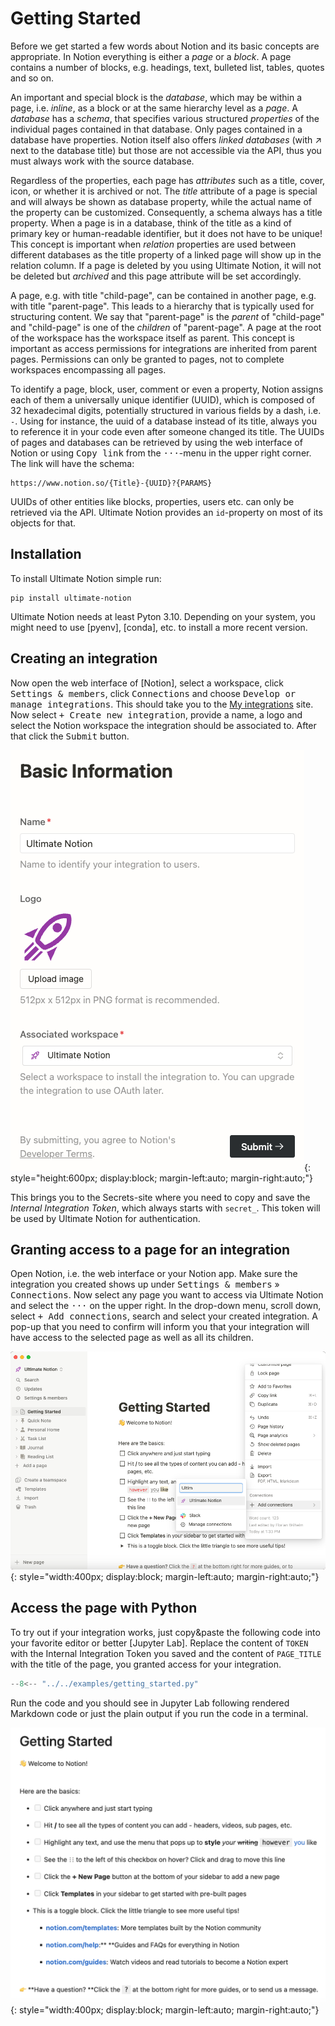 # Getting Started

Before we get started a few words about Notion and its basic concepts are appropriate. In Notion everything is either
a *page* or a *block*. A page contains a number of blocks, e.g. headings, text, bulleted list, tables, quotes
and so on.

An important and special block is the *database*, which may be within a page, i.e. *inline*, as a block
or at the same hierarchy level as a *page*. A *database* has a *schema*, that specifies various structured *properties*
of the individual pages contained in that database. Only pages contained in a database have properties. Notion itself
also offers *linked databases* (with ↗ next to the database title) but those are not accessible via the API, thus you must
always work with the source database.

Regardless of the properties, each page has *attributes* such as a title, cover, icon, or whether it is archived or not. The *title*
attribute of a page is special and will always be shown as database property, while the actual name of the property
can be customized. Consequently, a schema always has a title property. When a page is in a database, think of the title
as a kind of primary key or human-readable identifier, but it does not have to be unique! This concept is important
when *relation* properties are used between different databases as the title property of a linked page will show up in the relation
column.
If a page is deleted by you using Ultimate Notion, it will not be deleted but *archived* and this page attribute will be set accordingly.

A page, e.g. with title "child-page", can be contained in another page, e.g. with title "parent-page". This leads to a
hierarchy that is typically used for structuring content. We say that "parent-page" is the *parent* of "child-page" and
"child-page" is one of the *children* of "parent-page". A page at the root of the workspace has the workspace itself as parent.
This concept is important as access permissions for integrations are inherited from parent pages. Permissions can
only be granted to pages, not to complete workspaces encompassing all pages.

To identify a page, block, user, comment or even a property, Notion assigns each of them a universally unique identifier (UUID),
which is composed of 32 hexadecimal digits, potentially structured in various fields by a dash, i.e. `-`.
Using for instance, the uuid of a database instead of its title, always you to reference it in your code even after someone
changed its title. The UUIDs of pages and databases can be retrieved by using the web interface of Notion or using
<kbd>Copy link</kbd> from the <kbd>···</kbd>-menu in the upper right corner. The link will have the schema:

    https://www.notion.so/{Title}-{UUID}?{PARAMS}

UUIDs of other entities like blocks, properties, users etc. can only be retrieved via the API. Ultimate Notion provides
an `id`-property on most of its objects for that.

## Installation

To install Ultimate Notion simple run:

```console
pip install ultimate-notion
```

Ultimate Notion needs at least Pyton 3.10. Depending on your system, you might need to use [pyenv], [conda], etc. to
install a more recent version.

## Creating an integration

Now open the web interface of [Notion], select a workspace, click <kbd>Settings & members</kbd>, click <kbd>Connections</kbd>
and choose <kbd>Develop or manage integrations</kbd>. This should take you to the [My integrations] site. Now select
<kbd>+ Create new integration</kbd>, provide a name, a logo and select the Notion workspace the integration should be
associated to. After that click the <kbd>Submit</kbd> button.

![Notion integration](assets/images/notion-integration-create.png){: style="height:600px; display:block; margin-left:auto; margin-right:auto;"}

This brings you to the Secrets-site where you need to copy and save the *Internal Integration Token*, which always starts
with `secret_`. This token will be used by Ultimate Notion for authentication.


## Granting access to a page for an integration

Open Notion, i.e. the web interface or your Notion app. Make sure the integration you created shows up under
<kbd>Settings & members</kbd> » <kbd>Connections</kbd>. Now select any page you want to access via Ultimate Notion and
select the <kbd>···</kbd> on the upper right. In the drop-down menu, scroll down, select <kbd>+ Add connections</kbd>,
search and select your created integration. A pop-up that you need to confirm will inform you that your integration
will have access to the selected page as well as all its children.

![Notion integration](assets/images/notion-integration-add.png){: style="width:400px; display:block; margin-left:auto; margin-right:auto;"}


## Access the page with Python

To try out if your integration works, just copy&paste the following code into your favorite editor or better [Jupyter Lab]. Replace the content
of `TOKEN` with the Internal Integration Token you saved and the content of `PAGE_TITLE` with the title of the page, you granted
access for your integration.

``` py
--8<-- "../../examples/getting_started.py"
```

Run the code and you should see in Jupyter Lab following rendered Markdown code or just the plain output if you run the
code in a terminal.

![Notion integration](assets/images/notion-getting-started-page.png){: style="width:400px; display:block; margin-left:auto; margin-right:auto;"}


[My integrations]: https://www.notion.so/my-integrations
